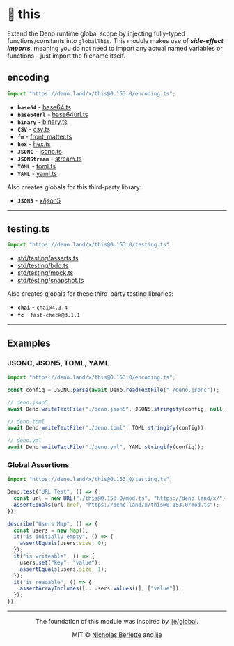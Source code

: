 # 🦖 this

Extend the Deno runtime global scope by injecting fully-typed
functions/constants into `globalThis`. This module makes use of _**side-effect
imports**_, meaning you do not need to import any actual named variables or
functions - just import the filename itself.

## encoding

```ts
import "https://deno.land/x/this@0.153.0/encoding.ts";
```

- **`base64`** - [base64.ts](https://deno.land/std/encoding/base64.ts)
- **`base64url`** - [base64url.ts](https://deno.land/std/encoding/base64url.ts)
- **`binary`** - [binary.ts](https://deno.land/std/encoding/binary.ts)
- **`CSV`** - [csv.ts](https://deno.land/std/encoding/csv.ts)
- **`fm`** - [front_matter.ts](https://deno.land/std/encoding/front_matter.ts)
- **`hex`** - [hex.ts](https://deno.land/std/encoding/hex.ts)
- **`JSONC`** - [jsonc.ts](https://deno.land/std/encoding/jsonc.ts)
- **`JSONStream`** - [stream.ts](https://deno.land/std/encoding/json/stream.ts)
- **`TOML`** - [toml.ts](https://deno.land/std/encoding/toml.ts)
- **`YAML`** - [yaml.ts](https://deno.land/std/encoding/yaml.ts)

Also creates globals for this third-party library:

- **`JSON5`** - [x/json5](https://deno.land/x/json5)

---

## testing.ts

```ts
import "https://deno.land/x/this@0.153.0/testing.ts";
```

- [std/testing/asserts.ts](https://deno.land/std/testing/asserts.ts)
- [std/testing/bdd.ts](https://deno.land/std/testing/bdd.ts)
- [std/testing/mock.ts](https://deno.land/std/testing/mock.ts)
- [std/testing/snapshot.ts](https://deno.land/std/testing/snapshot.ts)

Also creates globals for these third-party testing libraries:

- **`chai`** - `chai@4.3.4`
- **`fc`** - `fast-check@3.1.1`

---

## Examples

### JSONC, JSON5, TOML, YAML

```ts
import "https://deno.land/x/this@0.153.0/encoding.ts";

const config = JSONC.parse(await Deno.readTextFile("./deno.jsonc"));

// deno.json5
await Deno.writeTextFile("./deno.json5", JSON5.stringify(config, null, 2));

// deno.toml
await Deno.writeTextFile("./deno.toml", TOML.stringify(config));

// deno.yml
await Deno.writeTextFile("./deno.yml", YAML.stringify(config));
```

### Global Assertions

```ts
import "https://deno.land/x/this@0.153.0/testing.ts";

Deno.test("URL Test", () => {
  const url = new URL("./this@0.153.0/mod.ts", "https://deno.land/x/");
  assertEquals(url.href, "https://deno.land/x/this@0.153.0/mod.ts");
});

describe("Users Map", () => {
  const users = new Map();
  it("is initially empty", () => {
    assertEquals(users.size, 0);
  });
  it("is writeable", () => {
    users.set("key", "value");
    assertEquals(users.size, 1);
  });
  it("is readable", () => {
    assertArrayIncludes([...users.values()], ["value"]);
  });
});
```

---

<div align="center">

The foundation of this module was inspired by
[ije/global](https://github.com/ije/global).

MIT © [Nicholas Berlette](https://github.com/nberlette) and
[ije](https://github.com/ije)

</div>
